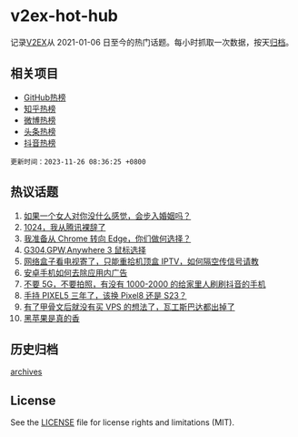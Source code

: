 # v2ex-hot-hub

 记录[V2EX](https://www.v2ex.com/)从 2021-01-06 日至今的热门话题。每小时抓取一次数据，按天[归档](archives)。
 
 ## 相关项目

- [GitHub热榜](https://github.com/lonnyzhang423/github-hot-hub)
- [知乎热榜](https://github.com/lonnyzhang423/zhihu-hot-hub)
- [微博热榜](https://github.com/lonnyzhang423/weibo-hot-hub)
- [头条热榜](https://github.com/lonnyzhang423/toutiao-hot-hub)
- [抖音热榜](https://github.com/lonnyzhang423/douyin-hot-hub)


 `更新时间：2023-11-26 08:36:25 +0800`

## 热议话题

1. [如果一个女人对你没什么感觉，会步入婚姻吗？](https://www.v2ex.com/t/995067)
1. [1024，我从腾讯裸辞了](https://www.v2ex.com/t/995048)
1. [我准备从 Chrome 转向 Edge，你们做何选择？](https://www.v2ex.com/t/995182)
1. [G304,GPW,Anywhere 3 鼠标选择](https://www.v2ex.com/t/995116)
1. [网络盒子看电视寄了，只能重拾机顶盒 IPTV，如何隔空传信号请教](https://www.v2ex.com/t/995079)
1. [安卓手机如何去除应用内广告](https://www.v2ex.com/t/995035)
1. [不要 5G，不要拍照，有没有 1000-2000 的给家里人刷刷抖音的手机](https://www.v2ex.com/t/995030)
1. [手持 PIXEL5 三年了，该换 Pixel8 还是 S23？](https://www.v2ex.com/t/995107)
1. [有了甲骨文后就没有买 VPS 的想法了，瓦工斯巴达都出掉了](https://www.v2ex.com/t/995044)
1. [黑苹果是真的香](https://www.v2ex.com/t/995063)

## 历史归档

[archives](archives)

## License

See the [LICENSE](LICENSE) file for license rights and limitations (MIT).
